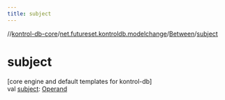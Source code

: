 ```yaml
---
title: subject
---
```

//[kontrol-db-core](../../../index.html)/[net.futureset.kontroldb.modelchange](../index.html)/[Between](index.html)/[subject](subject.html)



# subject



[core engine and default templates for kontrol-db]\
val [subject](subject.html): [Operand](../-operand/index.html)




